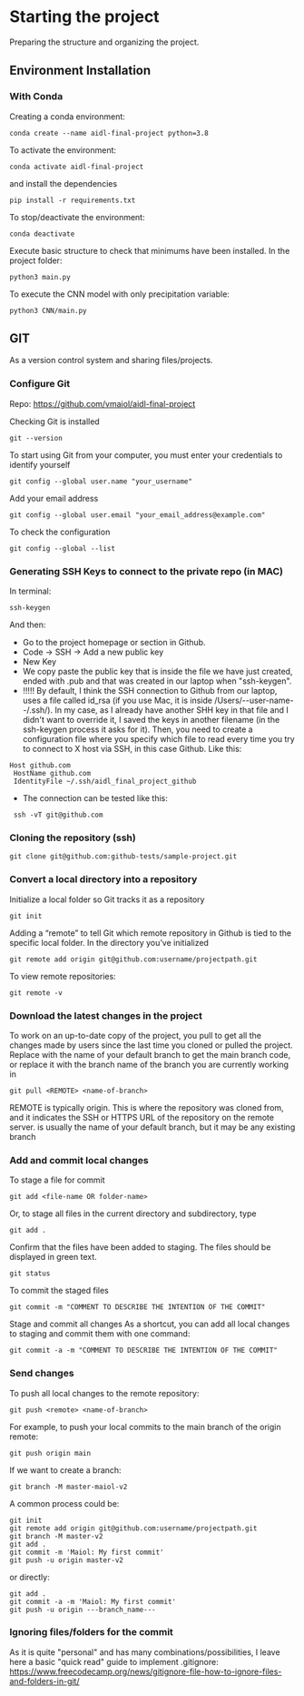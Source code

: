 # Starting the project
Preparing the structure and organizing the project.


## Environment Installation
### With Conda
Creating a conda environment:
```
conda create --name aidl-final-project python=3.8
```
To activate the environment:
```
conda activate aidl-final-project
```
and install the dependencies
```
pip install -r requirements.txt
```

To stop/deactivate the environment:
```
conda deactivate
```

Execute basic structure to check that minimums have been installed. In the project folder:
```
python3 main.py
```
To execute the CNN model with only precipitation variable:
```
python3 CNN/main.py
```


## GIT
As a version control system and sharing files/projects.

### Configure Git
Repo: https://github.com/vmaiol/aidl-final-project

Checking Git is installed
```
git --version
```

To start using Git from your computer, you must enter your credentials to identify yourself
```
git config --global user.name "your_username"
```
Add your email address
```
git config --global user.email "your_email_address@example.com"
```

To check the configuration
```
git config --global --list
```

### Generating SSH Keys to connect to the private repo (in MAC)
In terminal:
```
ssh-keygen
```
And then:
- Go to the project homepage or section in Github.
- Code -> SSH -> Add a new public key
- New Key
- We copy paste the public key that is inside the file we have just created, ended with .pub and that was created in our laptop when "ssh-keygen".
- !!!!! By default, I think the SSH connection to Github from our laptop, uses a file called id_rsa (if you use Mac, it is inside /Users/--user-name--/.ssh/). In my case, as I already have another SHH key in that file and I didn't want to override it, I saved the keys in another filename (in the ssh-keygen process it asks for it). Then, you need to create a configuration file where you specify which file to read every time you try to connect to X host via SSH, in this case Github. Like this:
```
Host github.com
 HostName github.com
 IdentityFile ~/.ssh/aidl_final_project_github
 ```
 - The connection can be tested like this:
```
 ssh -vT git@github.com
```

### Cloning the repository (ssh)
```
git clone git@github.com:github-tests/sample-project.git
```

### Convert a local directory into a repository
Initialize a local folder so Git tracks it as a repository
```
git init
```

Adding a “remote” to tell Git which remote repository in Github is tied to the specific local folder.
In the directory you’ve initialized
```
git remote add origin git@github.com:username/projectpath.git
```

To view remote repositories:
```
git remote -v
```

### Download the latest changes in the project
To work on an up-to-date copy of the project, you pull to get all the changes made by users since the last time you cloned or pulled the project. Replace <name-of-branch> with the name of your default branch to get the main branch code, or replace it with the branch name of the branch you are currently working in
```
git pull <REMOTE> <name-of-branch>
```
REMOTE is typically origin. This is where the repository was cloned from, and it indicates the SSH or HTTPS URL of the repository on the remote server. <name-of-branch> is usually the name of your default branch, but it may be any existing branch


### Add and commit local changes
To stage a file for commit
```
git add <file-name OR folder-name>
```

Or, to stage all files in the current directory and subdirectory, type
```
git add .
```

Confirm that the files have been added to staging. The files should be displayed in green text.
```
git status
```

To commit the staged files
```
git commit -m "COMMENT TO DESCRIBE THE INTENTION OF THE COMMIT"
```

Stage and commit all changes
As a shortcut, you can add all local changes to staging and commit them with one command:
```
git commit -a -m "COMMENT TO DESCRIBE THE INTENTION OF THE COMMIT"
```

### Send changes
To push all local changes to the remote repository:
```
git push <remote> <name-of-branch>
```

For example, to push your local commits to the main branch of the origin remote:
```
git push origin main
```

If we want to create a branch:
```
git branch -M master-maiol-v2
```

A common process could be:
```
git init
git remote add origin git@github.com:username/projectpath.git
git branch -M master-v2
git add .
git commit -m 'Maiol: My first commit'
git push -u origin master-v2
```

or directly:
```
git add .
git commit -a -m 'Maiol: My first commit'
git push -u origin ---branch_name---
```

### Ignoring files/folders for the commit
As it is quite "personal" and has many combinations/possibilities, I leave here a basic "quick read" guide to implement .gitignore:
https://www.freecodecamp.org/news/gitignore-file-how-to-ignore-files-and-folders-in-git/
